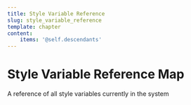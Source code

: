 ```yaml
---
title: Style Variable Reference
slug: style_variable_reference
template: chapter
content:
    items: '@self.descendants'
---
```


# Style Variable Reference Map

A reference of all style variables currently in the system